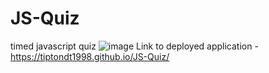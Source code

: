 # JS-Quiz
timed javascript quiz
![image](https://i.postimg.cc/kXxy0Hvq/JSQuiz.jpg)
Link to deployed application - https://tiptondt1998.github.io/JS-Quiz/

